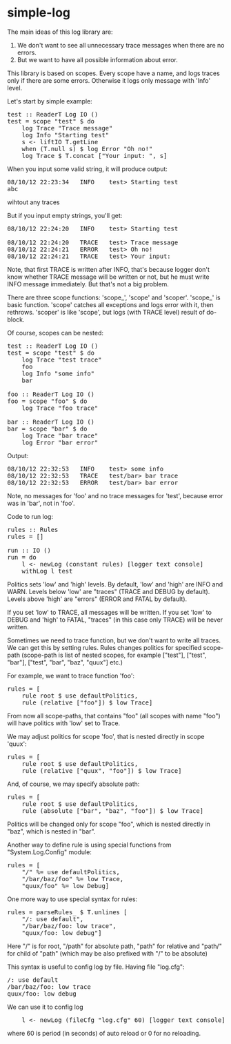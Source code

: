 simple-log
=======

The main ideas of this log library are:
1. We don't want to see all unnecessary trace messages when there are no errors.
2. But we want to have all possible information about error.

This library is based on scopes. Every scope have a name, and logs traces only if there are some errors. Otherwise it logs only message with 'Info' level.

Let's start by simple example:

<pre>
test :: ReaderT Log IO ()
test = scope "test" $ do
    log Trace "Trace message"
    log Info "Starting test"
    s &lt;- liftIO T.getLine
    when (T.null s) $ log Error "Oh no!"
    log Trace $ T.concat ["Your input: ", s]
</pre>

When you input some valid string, it will produce output:
<pre>
08/10/12 22:23:34	INFO	test> Starting test
abc
</pre>
wihtout any traces

But if you input empty strings, you'll get:
<pre>
08/10/12 22:24:20	INFO	test> Starting test

08/10/12 22:24:20	TRACE	test> Trace message
08/10/12 22:24:21	ERROR	test> Oh no!
08/10/12 22:24:21	TRACE	test> Your input: 
</pre>

Note, that first TRACE is written after INFO, that's because logger don't know whether TRACE message will be written or not, but he must write INFO message immediately.
But that's not a big problem.

There are three scope functions: 'scope_', 'scope' and 'scoper'.
'scope_' is basic function. 'scope' catches all exceptions and logs error with it, then rethrows. 'scoper' is like 'scope', but logs (with TRACE level) result of do-block.

Of course, scopes can be nested:

<pre>
test :: ReaderT Log IO ()
test = scope "test" $ do
    log Trace "test trace"
    foo
    log Info "some info"
    bar

foo :: ReaderT Log IO ()
foo = scope "foo" $ do
    log Trace "foo trace"

bar :: ReaderT Log IO ()
bar = scope "bar" $ do
    log Trace "bar trace"
    log Error "bar error"
</pre>

Output:

<pre>
08/10/12 22:32:53	INFO	test> some info
08/10/12 22:32:53	TRACE	test/bar> bar trace
08/10/12 22:32:53	ERROR	test/bar> bar error
</pre>

Note, no messages for 'foo' and no trace messages for 'test', because error was in 'bar', not in 'foo'.

Code to run log:
<pre>
rules :: Rules
rules = []

run :: IO ()
run = do
    l &lt;- newLog (constant rules) [logger text console]
    withLog l test
</pre>

Politics sets 'low' and 'high' levels. By default, 'low' and 'high' are INFO and WARN.
Levels below 'low' are "traces" (TRACE and DEBUG by default).
Levels above 'high' are "errors" (ERROR and FATAL by default).

If you set 'low' to TRACE, all messages will be written.
If you set 'low' to DEBUG and 'high' to FATAL, "traces" (in this case only TRACE) will be never written.

Sometimes we need to trace function, but we don't want to write all traces. We can get this by setting rules. Rules changes politics for specified scope-path (scope-path is list of nested scopes, for example ["test"], ["test", "bar"], ["test", "bar", "baz", "quux"] etc.)

For example, we want to trace function 'foo':
<pre>
rules = [
    rule root $ use defaultPolitics,
    rule (relative ["foo"]) $ low Trace]
</pre>
From now all scope-paths, that contains "foo" (all scopes with name "foo") will have politics with 'low' set to Trace.

We may adjust politics for scope 'foo', that is nested directly in scope 'quux':
<pre>
rules = [
    rule root $ use defaultPolitics,
    rule (relative ["quux", "foo"]) $ low Trace]
</pre>

And, of course, we may specify absolute path:
<pre>
rules = [
    rule root $ use defaultPolitics,
    rule (absolute ["bar", "baz", "foo"]) $ low Trace]
</pre>
Politics will be changed only for scope "foo", which is nested directly in "baz", which is nested in "bar".

Another way to define rule is using special functions from "System.Log.Config" module:
<pre>
rules = [
    "/" %= use defaultPolitics,
    "/bar/baz/foo" %= low Trace,
    "quux/foo" %= low Debug]
</pre>

One more way to use special syntax for rules:
<pre>
rules = parseRules_ $ T.unlines [
    "/: use default",
    "/bar/baz/foo: low trace",
    "quux/foo: low debug"]
</pre>

Here "/" is for root, "/path" for absolute path, "path" for relative and "path/" for child of "path" (which may be also prefixed with "/" to be absolute)

This syntax is useful to config log by file. Having file "log.cfg":
<pre>
/: use default
/bar/baz/foo: low trace
quux/foo: low debug
</pre>

We can use it to config log
<pre>
    l <- newLog (fileCfg "log.cfg" 60) [logger text console]
</pre>
where 60 is period (in seconds) of auto reload or 0 for no reloading.
